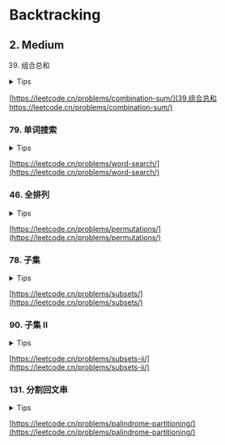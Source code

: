 # Backtracking

## 2. Medium

39. 组合总和

<details>
<summary>Tips</summary>

1. 每个数字可以用多次
2. 所以回溯时的下一个下标是i而不是i+1

</details>

[https://leetcode.cn/problems/combination-sum/](39.组合总和https://leetcode.cn/problems/combination-sum/)

### 79. 单词搜索

<details>
<summary>Tips</summary>

1. 在外层使用for来遍历坐标
2. 每个坐标再回溯并遍历上下左右
3. 直到当前坐标的字符等于word的最后一个字符结束

</details>

[https://leetcode.cn/problems/word-search/](https://leetcode.cn/problems/word-search/)

### 46. 全排列

<details>
<summary>Tips</summary>

1. 回溯,每次都从0开始,需要一个used来去重

</details>

[https://leetcode.cn/problems/permutations/](https://leetcode.cn/problems/permutations/)

### 78. 子集

<details>
<summary>Tips</summary>

1.回溯,放在最上面收集

</details>

[https://leetcode.cn/problems/subsets/](https://leetcode.cn/problems/subsets/)

### 90. 子集 II

<details>
<summary>Tips</summary>

1. 回溯,树层去重

```java
// 同一层去重,实际上可以直接return因为后面都是前面遍历过的,不需要continue
if(i>0&&nums[i]==nums[i-1]&&used[i-1]==0){
        return;
        }
```

</details>

[https://leetcode.cn/problems/subsets-ii/](https://leetcode.cn/problems/subsets-ii/)

### 131. 分割回文串

<details>
<summary>Tips</summary>

1. 当index >= 字符串长度时增加到结果集当中
2. 如果某次的切割不是回文串则跳过

</details>


[https://leetcode.cn/problems/palindrome-partitioning/](https://leetcode.cn/problems/palindrome-partitioning/)